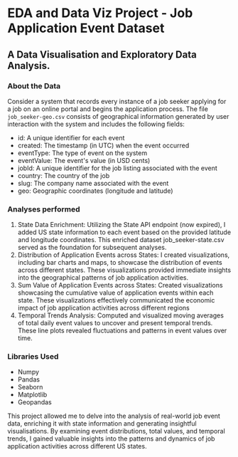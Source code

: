 # EDA and Data Viz Project - Job Application Event Dataset
## A Data Visualisation and Exploratory Data Analysis. 
 
### About the Data
Consider a system that records every instance of a job seeker applying for a job on an online portal and begins the application process. The file `job_seeker-geo.csv` consists of geographical information generated by user interaction with the system and includes the following fields:

- id: A unique identifier for each event
- created: The timestamp (in UTC) when the event occurred
- eventType: The type of event on the system
- eventValue: The event's value (in USD cents)
- jobId: A unique identifier for the job listing associated with the event
- country: The country of the job
- slug: The company name associated with the event
- geo: Geographic coordinates (longitude and latitude)

### Analyses performed
1. State Data Enrichment: Utilizing the State API endpoint (now expired), I added US state information to each event based on the provided latitude and longitude coordinates. This enriched dataset job_seeker-state.csv served as the foundation for subsequent analyses.
2. Distribution of Application Events across States: I created visualizations, including bar charts and maps, to showcase the distribution of events across different states.  These visualizations provided immediate insights into the geographical patterns of job application activities.
3. Sum Value of Application Events across States: Created visualizations showcasing the cumulative value of application events within each state. These visualizations effectively communicated the economic impact of job application activities across different regions
4. Temporal Trends Analysis: Computed and visualized moving averages of total daily event values to uncover and present temporal trends. These line plots revealed fluctuations and patterns in event values over time.

### Libraries Used
- Numpy
- Pandas
- Seaborn
- Matplotlib
- Geopandas

This project allowed me to delve into the analysis of real-world job event data, enriching it with state information and generating insightful visualisations. By examining event distributions, total values, and temporal trends, I gained valuable insights into the patterns and dynamics of job application activities across different US states.

